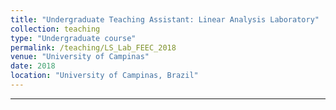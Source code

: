 ```yaml
---
title: "Undergraduate Teaching Assistant: Linear Analysis Laboratory"
collection: teaching
type: "Undergraduate course"
permalink: /teaching/LS_Lab_FEEC_2018
venue: "University of Campinas"
date: 2018
location: "University of Campinas, Brazil"
---
```


---

<!-- This is a description of a teaching experience. You can use markdown like any other post.

Heading 1
======

Heading 2
======

Heading 3
====== -->